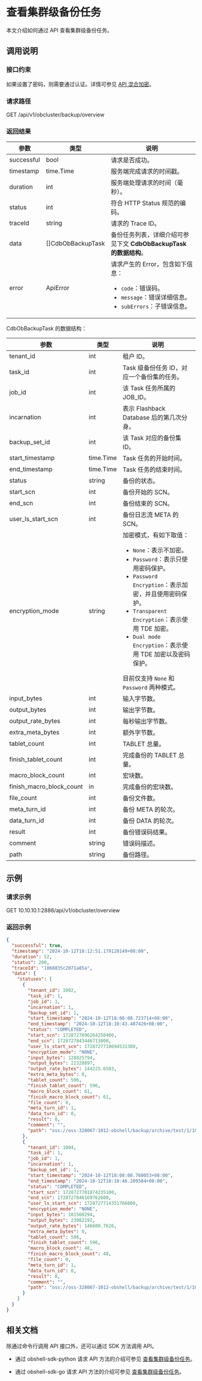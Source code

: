 # 查看集群级备份任务

本文介绍如何通过 API 查看集群级备份任务。

## 调用说明

### 接口约束

如果设置了密码，则需要通过认证。详情可参见 [API 混合加密](../20.api-hybrid-encryption.md)。

### 请求路径

GET /api/v1/obcluster/backup/overview

### 返回结果

| 参数 | 类型 | 说明 |
|------|------|------|
| successful | bool | 请求是否成功。 |
| timestamp | time.Time | 服务端完成请求的时间戳。 |
| duration | int | 服务端处理请求的时间（毫秒）。 |
| status | int | 符合 HTTP Status 规范的编码。 |
| traceId | string | 请求的 Trace ID。 |
| data | []CdbObBackupTask | 备份任务列表，详细介绍可参见下文 **CdbObBackupTask 的数据结构**。 |
| error | ApiError | 请求产生的 Error，包含如下信息：<ul><li><code>code</code>：错误码。</li><li><code>message</code>：错误详细信息。</li><li><code>subErrors</code>：子错误信息。</li></ul> |

CdbObBackupTask 的数据结构：

| 参数 | 类型 | 说明 |
|------|------|------|
| tenant_id | int | 租户 ID。 |
| task_id | int | Task 级备份任务 ID，对应一个备份集的任务。 |
| job_id | int | 该 Task 任务所属的 JOB_ID。 |
| incarnation | int | 表示 Flashback Database 后的第几次分身。 |
| backup_set_id | int | 该 Task 对应的备份集 ID。 |
| start_timestamp | time.Time | Task 任务的开始时间。 |
| end_timestamp | time.Time | Task 任务的结束时间。 |
| status | string | 备份的状态。 |
| start_scn | int | 备份开始的 SCN。 |
| end_scn | int | 备份结束的 SCN。 |
| user_ls_start_scn | int | 备份日志流 META 的 SCN。 |
| encryption_mode | string | 加密模式，有如下取值：<ul><li>`None`：表示不加密。</li><li>`Password`：表示只使用密码保护。</li><li>`Password Encryption`：表示加密，并且使用密码保护。</li><li>`Transparent Encryption`：表示使用 TDE 加密。</li><li>`Dual mode Encryption`：表示使用 TDE 加密以及密码保护。</li></ul>目前仅支持 `None` 和 `Password` 两种模式。 |
| input_bytes | int | 输入字节数。 |
| output_bytes | int | 输出字节数。 |
| output_rate_bytes | int | 每秒输出字节数。 |
| extra_meta_bytes | int | 额外字节数。 |
| tablet_count | int | TABLET 总量。 |
| finish_tablet_count | int | 完成备份的 TABLET 总量。 |
| macro_block_count | int | 宏块数。 |
| finish_macro_block_count | in | 完成备份的宏块数。 |
| file_count | int | 备份文件数。 |
| meta_turn_id | int | 备份 META 的轮次。 |
| data_turn_id | int | 备份 DATA 的轮次。 |
| result | int | 备份错误码结果。 |
| comment | string | 错误码描述。 |
| path | string | 备份路径。 |

## 示例

### 请求示例

GET 10.10.10.1:2886/api/v1/obcluster/overview

### 返回示例

```json
{
  "successful": true,
  "timestamp": "2024-10-12T18:12:51.179120149+08:00",
  "duration": 52,
  "status": 200,
  "traceId": "1868835c2071a85a",
  "data": {
    "statuses": [
      {
        "tenant_id": 1002,
        "task_id": 1,
        "job_id": 1,
        "incarnation": 1,
        "backup_set_id": 1,
        "start_timestamp": "2024-10-12T18:08:08.723714+08:00",
        "end_timestamp": "2024-10-12T18:10:43.487426+08:00",
        "status": "COMPLETED",
        "start_scn": 1728727696264250400,
        "end_scn": 1728727843446713000,
        "user_ls_start_scn": 1728727710694531300,
        "encryption_mode": "NONE",
        "input_bytes": 128825794,
        "output_bytes": 22320897,
        "output_rate_bytes": 144225.6503,
        "extra_meta_bytes": 0,
        "tablet_count": 596,
        "finish_tablet_count": 596,
        "macro_block_count": 61,
        "finish_macro_block_count": 61,
        "file_count": 0,
        "meta_turn_id": 1,
        "data_turn_id": 0,
        "result": 0,
        "comment": "",
        "path": "oss://oss-328067-1012-obshell/backup/archive/test/1/1002/data?host=oss-cn-hangzhou.aliyuncs.com"
      },
      {
        "tenant_id": 1004,
        "task_id": 1,
        "job_id": 1,
        "incarnation": 1,
        "backup_set_id": 1,
        "start_timestamp": "2024-10-12T18:08:08.760053+08:00",
        "end_timestamp": "2024-10-12T18:10:46.209384+08:00",
        "status": "COMPLETED",
        "start_scn": 1728727701874235100,
        "end_scn": 1728727846169762600,
        "user_ls_start_scn": 1728727714351766000,
        "encryption_mode": "NONE",
        "input_bytes": 101560294,
        "output_bytes": 23082192,
        "output_rate_bytes": 146600.7626,
        "extra_meta_bytes": 0,
        "tablet_count": 596,
        "finish_tablet_count": 596,
        "macro_block_count": 48,
        "finish_macro_block_count": 48,
        "file_count": 0,
        "meta_turn_id": 1,
        "data_turn_id": 0,
        "result": 0,
        "comment": "",
        "path": "oss://oss-328067-1012-obshell/backup/archive/test/1/1004/data?host=oss-cn-hangzhou.aliyuncs.com"
      }
    ]
  }
}
```

## 相关文档

除通过命令行调用 API 接口外，还可以通过 SDK 方法调用 API。

* 通过 obshell-sdk-python 请求 API 方法的介绍可参见 [查看集群级备份任务](../../500.obshell-sdk-reference/100.python/600.backup-management/800.view-cluster-level-tenant-backup-tasks-of-python.md)。

* 通过 obshell-sdk-go 请求 API 方法的介绍可参见 [查看集群级备份任务](../../500.obshell-sdk-reference/200.go/600.backup-management/800.view-cluster-level-tenant-backup-tasks-of-go.md)。
